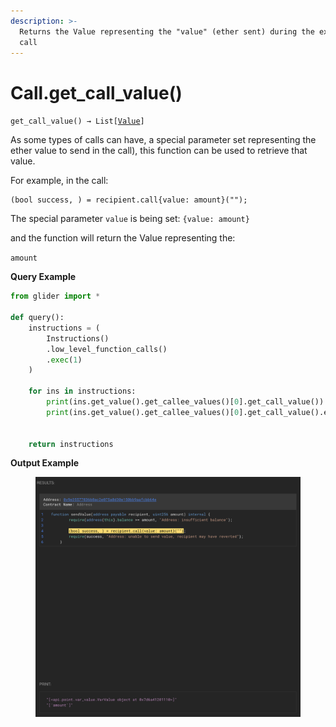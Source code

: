 ```yaml
---
description: >-
  Returns the Value representing the "value" (ether sent) during the external
  call
---
```


# Call.get\_call\_value()

`get_call_value() → List[`[`Value`](../)`]`

As some types of calls can have, a special parameter set representing the ether value to send in the call), this function can be used to retrieve that value.

For example, in the call:

```solidity
(bool success, ) = recipient.call{value: amount}("");
```

The special parameter `value` is being set: `{value: amount}`

and the function will return the Value representing the:

`amount`

**Query Example**

```python
from glider import *

def query():
    instructions = (
        Instructions()
        .low_level_function_calls()
        .exec(1)
    )

    for ins in instructions:
        print(ins.get_value().get_callee_values()[0].get_call_value())
        print(ins.get_value().get_callee_values()[0].get_call_value().expression)


    return instructions
```

**Output Example**

<figure><img src="../../../.gitbook/assets/image (3).png" alt=""><figcaption></figcaption></figure>
